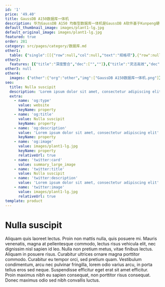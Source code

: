 ```yaml
---
id: '1'
price: '49.40'
title: GaussDB A150数据库一体机
description: 华为GaussDB A150 均衡型数据库一体机是GaussDB A软件基于Kunpeng硬件架构的一体机产品，采用分布式数据库集群部署方式，主要适用于通用分析型业务需求。
default_thumbnail_image: images/plant1-lg.jpg
default_original_image: images/plant1-lg.jpg
featured: true
order: 281
category: src/pages/category/数据库.md
other1: 
  table: {"single":[[{"row":null,"col":null,"text":"规格项"},{"row":null,"col":null,"text":"配置"}],[{"row":null,"col":null,"text":"机型"},{"row":null,"col":null,"text":"2U机架服务器"}],[{"row":null,"col":null,"text":"处理器"},{"row":null,"col":null,"text":"2 * Kunpeng920处理器（48 Core@2. 6GHz）"}],[{"row":null,"col":null,"text":"内存"},{"row":null,"col":null,"text":"16 * 32GB DDR4"}],[{"row":null,"col":null,"text":"本地硬盘"},{"row":null,"col":null,"text":"• 数据盘：25 * 1. 8TB HDD SAS 盘，配置RAID5\n• 系统盘：2 * 600GB HDD SAS 盘，配置RAID1"}],[{"row":null,"col":null,"text":"网络配置"},{"row":null,"col":null,"text":"• 业务平面: 2 * 25GE/10GE光口\n• 管理平面: 2 * GE电口"}],[{"row":null,"col":null,"text":"数据库"},{"row":null,"col":null,"text":"GaussDB A"}]]}
other2:
  features: [{"title":"深度整合","dec":["",""]},{"title":"灵活高效","dec":["",""]},{"title":"高可用","dec":["",""]}]
other3: null
other4:
  images: {"other":{"org":"other","img":["GaussDB A150数据库一体机.png"]}}
seo:
  title: Nulla suscipit
  description: 'Lorem ipsum dolor sit amet, consectetur adipiscing elit'
  extra:
    - name: 'og:type'
      value: website
      keyName: property
    - name: 'og:title'
      value: Nulla suscipit
      keyName: property
    - name: 'og:description'
      value: 'Lorem ipsum dolor sit amet, consectetur adipiscing elit'
      keyName: property
    - name: 'og:image'
      value: images/plant1-lg.jpg
      keyName: property
      relativeUrl: true
    - name: 'twitter:card'
      value: summary_large_image
    - name: 'twitter:title'
      value: Nulla suscipit
    - name: 'twitter:description'
      value: 'Lorem ipsum dolor sit amet, consectetur adipiscing elit'
    - name: 'twitter:image'
      value: images/plant1-lg.jpg
      relativeUrl: true
template: product
---
```


# Nulla suscipit

Aliquam quis laoreet lectus. Proin non mattis nulla, quis posuere mi. Mauris venenatis, magna at pellentesque commodo, lectus risus vehicula elit, nec dignissim nisl sapien id leo. Nulla non pretium metus, vitae finibus lectus. Aliquam in posuere risus. Curabitur ultrices ornare magna porttitor commodo. Curabitur eu tempor orci, sed pretium quam. Vestibulum condimentum, arcu nec pulvinar fringilla, lorem odio varius arcu, in porta tellus eros sed neque. Suspendisse efficitur eget erat sit amet efficitur. Proin maximus nibh eu sapien consequat, non porttitor risus consequat. Donec maximus odio sed nibh convallis luctus.
